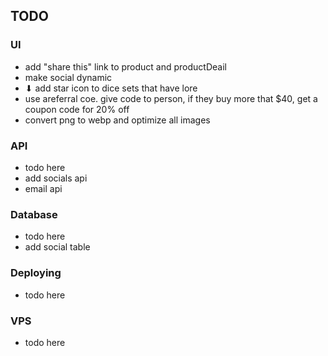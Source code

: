 ## TODO

### UI

- add "share this" link to product and productDeail
- make social dynamic
- ⬇ add star icon to dice sets that have lore
- use areferral coe. give code to person, if they buy more that $40, get a coupon code for 20% off
- convert png to webp and optimize all images

### API

- todo here
- add socials api
- email api

### Database

- todo here
- add social table

### Deploying

- todo here

### VPS

- todo here
